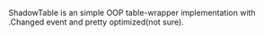 ShadowTable is an simple OOP table-wrapper implementation with .Changed event and pretty optimized(not sure).
